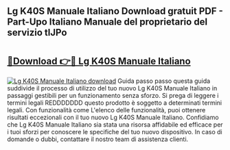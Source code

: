 ## Lg K40S Manuale Italiano Download gratuit PDF - Part-Upo Italiano Manuale del proprietario del servizio tlJPo

# <h2><a href="http://dfe4mz4.blite.top/?on=Lg+K40S+Manuale+Italiano">🔗Download 👉🔴 Lg K40S Manuale Italiano</a></h2>

[![Lg K40S Manuale Italiano download](https://i.imgur.com/lujVjoI.png)](http://dfe4mz4.blite.top/?on=Lg+K40S+Manuale+Italiano)
Guida passo passo questa guida suddivide il processo di utilizzo del tuo nuovo Lg K40S Manuale Italiano in passaggi gestibili per un funzionamento senza sforzo. Si prega di leggere i termini legali REDDDDDDD questo prodotto è soggetto a determinati termini legali. Con funzionalità come L'elenco delle funzionalità, puoi ottenere risultati eccezionali con il tuo nuovo Lg K40S Manuale Italiano. Confidiamo che Lg K40S Manuale Italiano sia stata una risorsa affidabile ed efficace per i tuoi sforzi per conoscere le specifiche del tuo nuovo dispositivo. In caso di domande o dubbi, contattare il nostro team di assistenza clienti.
